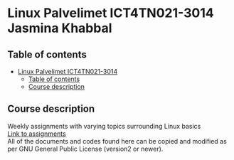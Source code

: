 # Linux Palvelimet ICT4TN021-3014 Jasmina Khabbal
## Table of contents
- [Linux Palvelimet ICT4TN021-3014](#linux-palvelimet-ict4tn021-3014)
  - [Table of contents](#table-of-contents)
  - [Course description](#course-description)
## Course description
Weekly assignments with varying topics surrounding Linux basics
<br>[Link to assignments](http://terokarvinen.com/2020/linux-palvelimet-2021-alkukevat-kurssi-ict4tn021-3014/#laksyt)
<br>All of the documents and codes found here can be copied and modified as per GNU General Public License (version2 or newer).
